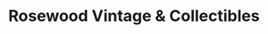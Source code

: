 ---
title: "Rosewood Vintage & Collectibles"
url: /portland/rosewood-vintage-and-collectibles/
shop: antiques
---